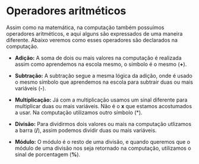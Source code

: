# **Operadores aritméticos**
Assim como na matemática, na computação também possuímos operadores aritméticos, e aqui alguns são expressados de uma maneira diferente. Abaixo veremos como esses operadores são declarados na computação.  

* **Adição:** A soma de dois ou mais valores na computação é realizada assim como aprendemos na escola mesmo, o símbolo é o mesmo (**+**).

* **Subtração:** A subtração segue a mesma lógica da adição, onde é usado o mesmo símbolo que aprendemos na escola para subtrair duas ou mais variáveis (**-**).

* **Multiplicação:** Já com a multiplicação usamos um sinal diferente para multiplicar duas ou mais variáveis. Não é o **x** que estamos acostumados a usar. Na computação utilizamos outro símbolo (*).

* **Divisão:** Para dividirmos dois valores ou mais na computação utlizamos a barra (**/**), assim podemos dividir duas ou mais variáveis.

* **Módulo:** O módulo é o resto de uma divisão, e quando queremos que o módulo de uma divisão nos seja retornado na computação, utilizamos o sinal de porcentagem (**%**).